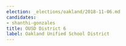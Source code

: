 ```yaml
---
election: _elections/oakland/2018-11-06.md
candidates:
- shanthi-gonzales
title: OUSD District 6
label: Oakland Unified School District
---
```

